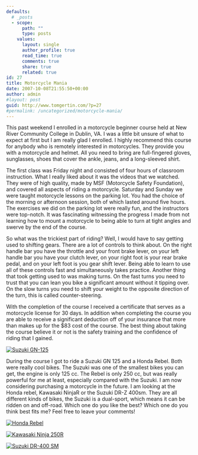 ```yaml
---
defaults:
  # _posts
  - scope:
      path: ""
      type: posts
    values:
      layout: single
      author_profile: true
      read_time: true
      comments: true
      share: true
      related: true
id: 27
title: Motorcycle Mania
date: 2007-10-08T21:55:50+00:00
author: admin
#layout: post
guid: http://www.tomgertin.com/?p=27
#permalink: /uncategorized/motorcycle-mania/
---
```

This past weekend I enrolled in a motorcycle beginner course held at New River Community College in Dublin, VA. I was a little bit unsure of what to expect at first but I am really glad I enrolled. I highly recommend this course for anybody who is remotely interested in motorcycles. They provide you with a motorcycle and helmet. All you need to bring are full-fingered gloves, sunglasses, shoes that cover the ankle, jeans, and a long-sleeved shirt.
  
The first class was Friday night and consisted of four hours of classroom instruction. What I really liked about it was the videos that we watched. They were of high quality, made by MSF (Motorcycle Safety Foundation), and covered all aspects of riding a motorcycle. Saturday and Sunday we were taught motorcycle lessons on the parking lot. You had the choice of the morning or afternoon session, both of which lasted around five hours. The exercises we did on the parking lot were really fun, and the instructors were top-notch. It was fascinating witnessing the progress I made from not learning how to mount a motorcycle to being able to turn at tight angles and swerve by the end of the course.
  
So what was the trickiest part of riding? Well, I would have to say getting used to shifting gears. There are a lot of controls to think about. On the right handle bar you have the throttle and your front brake lever, on your left handle bar you have your clutch lever, on your right foot is your rear brake pedal, and on your left foot is you gear shift lever. Being able to learn to use all of these controls fast and simultaneously takes practice. Another thing that took getting used to was making turns. On the fast turns you need to trust that you can lean you bike a significant amount without it tipping over. On the slow turns you need to shift your weight to the opposite direction of the turn, this is called counter-steering.
  
With the completion of the course I received a certificate that serves as a motorcycle license for 30 days. In addition when completing the course you are able to receive a significant deduction off of your insurance that more than makes up for the $83 cost of the course. The best thing about taking the course believe it or not is the safety training and the confidence of riding that I gained.

[![Suzuki GN-125](http://www.tomgertin.com/blog/wp-content/uploads/2007/10/suzuki.png)](http://www.tomgertin.com/blog/wp-content/uploads/2007/10/suzuki.png "Suzuki GN-125")
  
During the course I got to ride a Suzuki GN 125 and a Honda Rebel. Both were really cool bikes. The Suzuki was one of the smallest bikes you can get, the engine is only 125 cc. The Rebel is only 250 cc, but was really powerful for me at least, especially compared with the Suzuki. I am now considering purchasing a motorcycle in the future. I am looking at the Honda rebel, Kawasaki NinjaR or the Suzuki DR-Z 400sm. They are all different kinds of bikes, the Suzuki is a dual-sport, which means it can be ridden on and off-road. Which one do you like the best? Which one do you think best fits me? Feel free to leave your comments!
  
[![Honda Rebel](http://www.tomgertin.com/blog/wp-content/uploads/2007/10/rebel.png)](http://www.tomgertin.com/blog/wp-content/uploads/2007/10/rebel.png "Honda Rebel")

[![Kawasaki Ninja 250R](http://www.tomgertin.com/blog/wp-content/uploads/2007/10/ninja.png)](http://www.tomgertin.com/blog/wp-content/uploads/2007/10/ninja.png "Kawasaki Ninja 250R")

[![Suzuki DR-400 SM](http://www.tomgertin.com/blog/wp-content/uploads/2007/10/dr.png)](http://www.tomgertin.com/blog/wp-content/uploads/2007/10/dr.png "Suzuki DR-400 SM")

